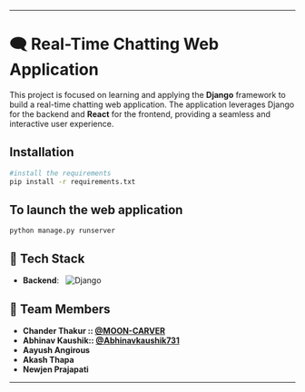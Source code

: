 
---

# 🗨️ Real-Time Chatting Web Application

This project is focused on learning and applying the **Django** framework to build a real-time chatting web application. The application leverages Django for the backend and **React** for the frontend, providing a seamless and interactive user experience.

## Installation

```bash
#install the requirements
pip install -r requirements.txt
```

## To launch the web application

```
python manage.py runserver
```


## 🚀 Tech Stack

- **Backend**: &nbsp; ![Django](https://img.shields.io/badge/Django-092E20?style=for-the-badge&logo=django&logoColor=white)


## 👥 Team Members

- **Chander Thakur :: [@MOON-CARVER](https://github.com/MOON-CARVER)**
- **Abhinav Kaushik:: [@Abhinavkaushik731](https://github.com/Abhinavkaushik731)**
- **Aayush Angirous**
- **Akash Thapa**
- **Newjen Prajapati**

---



